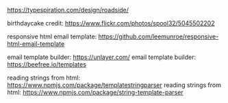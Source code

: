 https://typespiration.com/design/roadside/

birthdaycake credit: https://www.flickr.com/photos/spool32/5045502202

responsive html email template: https://github.com/leemunroe/responsive-html-email-template

email template builder: https://unlayer.com/
email template builder: https://beefree.io/templates

reading strings from html: https://www.npmjs.com/package/templatestringparser
reading strings from html: https://www.npmjs.com/package/string-template-parser
